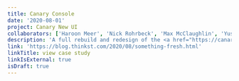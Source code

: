 ```yaml
---
title: Canary Console
date: '2020-08-01'
project: Canary New UI
collaborators: ['Haroon Meer', 'Nick Rohrbeck', 'Max McClaughlin', 'Yusuf Parak']
description: 'A full rebuild and redesign of the <a href="https://canary.tools" target="_blank">Canary Console</a>, with Nick Rohrbeck, Max McClaughlin and Haroon Meer.'
link: 'https://blog.thinkst.com/2020/08/something-fresh.html'
linkTitle: view case study
linkIsExternal: true
isDraft: true
---
```


<script>
  import CanaryConsole from '$components/craft/CanaryConsole.svelte';
</script>

<CanaryConsole />
